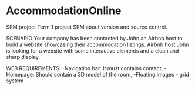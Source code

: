 # AccommodationOnline
 SRM project 
Term 1 project SRM about version and source control.

SCENARIO Your company has been contacted by John an Airbnb host to build a website showcasing their accommodation listings. Airbnb host John is looking for a website with some interactive elements and a clean and sharp display.

WEB REQUIREMENTS: -Navigation bar: It must contains contact, -Homepage: Should contain a 3D model of the room, -Floating images - grid system
